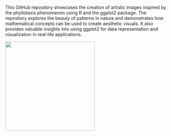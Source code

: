 This GitHub repository showcases the creation of artistic images inspired by the phyllotaxis phenomenon using R and the ggplot2 package.
The repository explores the beauty of patterns in nature and demonstrates how mathematical concepts can be used to create aesthetic visuals.
It also provides valuable insights into using ggplot2 for data representation and visualization in real-life applications.
<p><img style="align:center;" src="![image](https://github.com/yazidiyassine/Phyllotaxis_Art_with_ggplot2_in_R/assets/104203113/bb348131-9015-481f-8a76-007056c4100b)
" height="280" width="280"></p>
